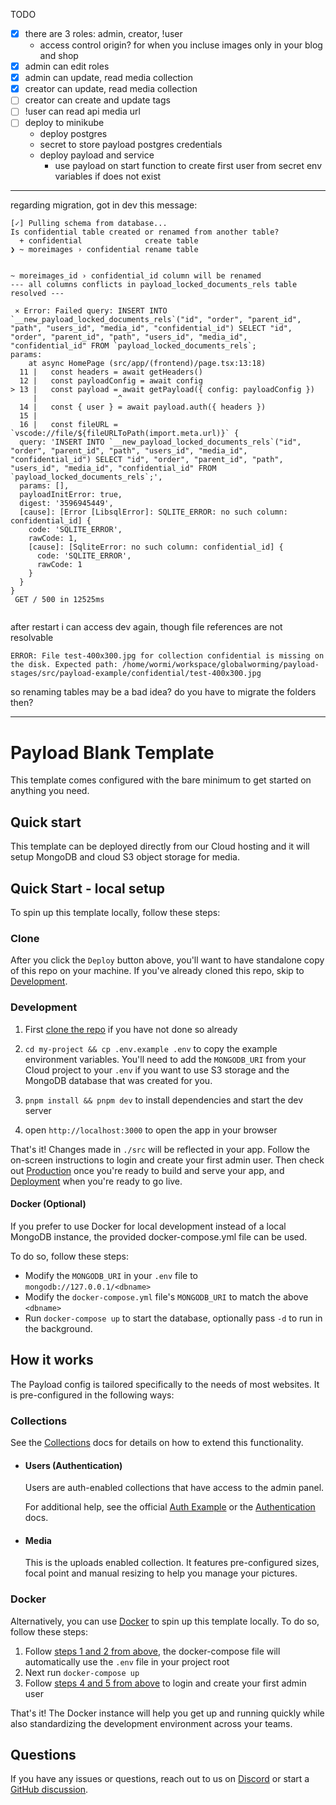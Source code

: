 TODO

- [x] there are 3 roles: admin, creator, !user
  - access control origin? for when you incluse images only in your blog and shop 
- [X] admin can edit roles
- [x] admin can update, read media collection
- [x] creator can update, read media collection
- [ ] creator can create and update tags
- [ ] !user can read api media url
- [ ] deploy to minikube
  - deploy postgres
  - secret to store payload postgres credentials
  - deploy payload and service
    - use payload on start function to create first user from secret env variables if does not exist
  

---

regarding migration, got in dev this message:
```text
[✓] Pulling schema from database...
Is confidential table created or renamed from another table?
  + confidential              create table
❯ ~ moreimages › confidential rename table


~ moreimages_id › confidential_id column will be renamed
--- all columns conflicts in payload_locked_documents_rels table resolved ---

 ⨯ Error: Failed query: INSERT INTO `__new_payload_locked_documents_rels`("id", "order", "parent_id", "path", "users_id", "media_id", "confidential_id") SELECT "id", "order", "parent_id", "path", "users_id", "media_id", "confidential_id" FROM `payload_locked_documents_rels`;
params: 
    at async HomePage (src/app/(frontend)/page.tsx:13:18)
  11 |   const headers = await getHeaders()
  12 |   const payloadConfig = await config
> 13 |   const payload = await getPayload({ config: payloadConfig })
     |                  ^
  14 |   const { user } = await payload.auth({ headers })
  15 |
  16 |   const fileURL = `vscode://file/${fileURLToPath(import.meta.url)}` {
  query: 'INSERT INTO `__new_payload_locked_documents_rels`("id", "order", "parent_id", "path", "users_id", "media_id", "confidential_id") SELECT "id", "order", "parent_id", "path", "users_id", "media_id", "confidential_id" FROM `payload_locked_documents_rels`;',
  params: [],
  payloadInitError: true,
  digest: '3596945449',
  [cause]: [Error [LibsqlError]: SQLITE_ERROR: no such column: confidential_id] {
    code: 'SQLITE_ERROR',
    rawCode: 1,
    [cause]: [SqliteError: no such column: confidential_id] {
      code: 'SQLITE_ERROR',
      rawCode: 1
    }
  }
}
 GET / 500 in 12525ms


```
after restart i can access dev again, though file references are not resolvable

```text
ERROR: File test-400x300.jpg for collection confidential is missing on the disk. Expected path: /home/wormi/workspace/globalworming/payload-stages/src/payload-example/confidential/test-400x300.jpg

```
so renaming tables may be a bad idea? do you have to migrate the folders then? 

---

# Payload Blank Template

This template comes configured with the bare minimum to get started on anything you need.

## Quick start

This template can be deployed directly from our Cloud hosting and it will setup MongoDB and cloud S3 object storage for media.

## Quick Start - local setup

To spin up this template locally, follow these steps:

### Clone

After you click the `Deploy` button above, you'll want to have standalone copy of this repo on your machine. If you've already cloned this repo, skip to [Development](#development).

### Development

1. First [clone the repo](#clone) if you have not done so already
2. `cd my-project && cp .env.example .env` to copy the example environment variables. You'll need to add the `MONGODB_URI` from your Cloud project to your `.env` if you want to use S3 storage and the MongoDB database that was created for you.

3. `pnpm install && pnpm dev` to install dependencies and start the dev server
4. open `http://localhost:3000` to open the app in your browser

That's it! Changes made in `./src` will be reflected in your app. Follow the on-screen instructions to login and create your first admin user. Then check out [Production](#production) once you're ready to build and serve your app, and [Deployment](#deployment) when you're ready to go live.

#### Docker (Optional)

If you prefer to use Docker for local development instead of a local MongoDB instance, the provided docker-compose.yml file can be used.

To do so, follow these steps:

- Modify the `MONGODB_URI` in your `.env` file to `mongodb://127.0.0.1/<dbname>`
- Modify the `docker-compose.yml` file's `MONGODB_URI` to match the above `<dbname>`
- Run `docker-compose up` to start the database, optionally pass `-d` to run in the background.

## How it works

The Payload config is tailored specifically to the needs of most websites. It is pre-configured in the following ways:

### Collections

See the [Collections](https://payloadcms.com/docs/configuration/collections) docs for details on how to extend this functionality.

- #### Users (Authentication)

  Users are auth-enabled collections that have access to the admin panel.

  For additional help, see the official [Auth Example](https://github.com/payloadcms/payload/tree/main/examples/auth) or the [Authentication](https://payloadcms.com/docs/authentication/overview#authentication-overview) docs.

- #### Media

  This is the uploads enabled collection. It features pre-configured sizes, focal point and manual resizing to help you manage your pictures.

### Docker

Alternatively, you can use [Docker](https://www.docker.com) to spin up this template locally. To do so, follow these steps:

1. Follow [steps 1 and 2 from above](#development), the docker-compose file will automatically use the `.env` file in your project root
1. Next run `docker-compose up`
1. Follow [steps 4 and 5 from above](#development) to login and create your first admin user

That's it! The Docker instance will help you get up and running quickly while also standardizing the development environment across your teams.

## Questions

If you have any issues or questions, reach out to us on [Discord](https://discord.com/invite/payload) or start a [GitHub discussion](https://github.com/payloadcms/payload/discussions).
